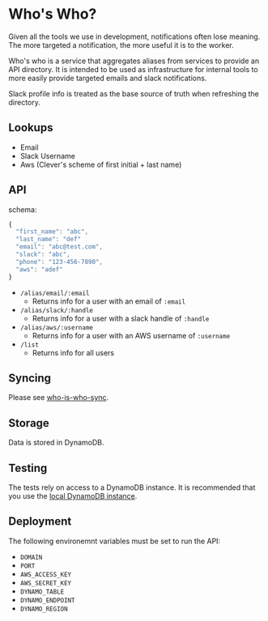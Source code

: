 # Who's Who?

Given all the tools we use in development, notifications often lose meaning.
The more targeted a notification, the more useful it is to the worker.

Who's who is a service that aggregates aliases from services to provide an API directory.
It is intended to be used as infrastructure for internal tools to more easily provide targeted emails and slack notifications.

Slack profile info is treated as the base source of truth when refreshing the directory.

## Lookups

- Email
- Slack Username
- Aws (Clever's scheme of first initial + last name)

## API

schema: 

```js
{
  "first_name": "abc",
  "last_name": "def"
  "email": "abc@test.com",
  "slack": "abc",
  "phone": "123-456-7890",
  "aws": "adef"
}
```

- `/alias/email/:email`
  - Returns info for a user with an email of `:email`
- `/alias/slack/:handle`
  - Returns info for a user with a slack handle of `:handle`
- `/alias/aws/:username`
  - Returns info for a user with an AWS username of `:username`
- `/list`
  - Returns info for all users


## Syncing

Please see [who-is-who-sync](https://github.com/Clever/who-is-who-sync).


## Storage

Data is stored in DynamoDB.

## Testing

The tests rely on access to a DynamoDB instance.
It is recommended that you use the [local DynamoDB instance](http://docs.aws.amazon.com/amazondynamodb/latest/developerguide/Tools.DynamoDBLocal.html).

## Deployment

The following environemnt variables must be set to run the API:

- `DOMAIN`
- `PORT`
- `AWS_ACCESS_KEY`
- `AWS_SECRET_KEY`
- `DYNAMO_TABLE`
- `DYNAMO_ENDPOINT`
- `DYNAMO_REGION`

